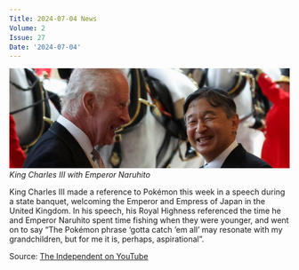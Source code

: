 ```yaml
---
Title: 2024-07-04 News
Volume: 2
Issue: 27
Date: '2024-07-04'
---
```



[![King Charles III with Emperor Naruhito](/web/images/king-charles-iii-with-emperor-naruhito.jpeg)](/web/images/king-charles-iii-with-emperor-naruhito.jpeg)*King Charles III with Emperor Naruhito*



King Charles III made a reference to Pokémon this week in a speech during a state banquet, welcoming the Emperor and Empress of Japan in the United Kingdom. In his speech, his Royal Highness referenced the time he and Emperor Naruhito spent time fishing when they were younger, and went on to say “The Pokémon phrase ‘gotta catch ’em all’ may resonate with my grandchildren, but for me it is, perhaps, aspirational”.

Source: [The Independent on YouTube](https://www.youtube.com/watch?v=Kfy-GvrVN9c)